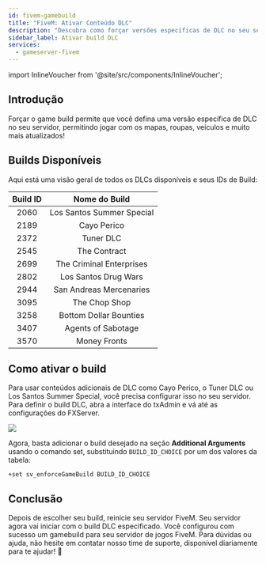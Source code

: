 ```yaml
---
id: fivem-gamebuild
title: "FiveM: Ativar Conteúdo DLC"
description: "Descubra como forçar versões específicas de DLC no seu servidor FiveM para acessar os mapas, veículos e conteúdos mais recentes → Saiba mais agora"
sidebar_label: Ativar build DLC
services:
  - gameserver-fivem
---
```


import InlineVoucher from '@site/src/components/InlineVoucher';

## Introdução

Forçar o game build permite que você defina uma versão específica de DLC no seu servidor, permitindo jogar com os mapas, roupas, veículos e muito mais atualizados!

<InlineVoucher />

## Builds Disponíveis

Aqui está uma visão geral de todos os DLCs disponíveis e seus IDs de Build:

| Build ID |        Nome do Build         |
| :------: | :--------------------------: |
|   2060   | Los Santos Summer Special    |
|   2189   |        Cayo Perico           |
|   2372   |         Tuner DLC            |
|   2545   |       The Contract           |
|   2699   | The Criminal Enterprises     |
|   2802   |   Los Santos Drug Wars       |
|   2944   |  San Andreas Mercenaries     |
|   3095   |       The Chop Shop          |
|   3258   |  Bottom Dollar Bounties      |
|   3407   |    Agents of Sabotage        |
|   3570   |        Money Fronts          |



## Como ativar o build

Para usar conteúdos adicionais de DLC como Cayo Perico, o Tuner DLC ou Los Santos Summer Special, você precisa configurar isso no seu servidor. Para definir o build DLC, abra a interface do txAdmin e vá até as configurações do FXServer.

![](https://screensaver01.zap-hosting.com/index.php/s/HxmnfPEdcDJgZLX/preview)

Agora, basta adicionar o build desejado na seção **Additional Arguments** usando o comando set, substituindo `BUILD_ID_CHOICE` por um dos valores da tabela:

```
+set sv_enforceGameBuild BUILD_ID_CHOICE
```



## Conclusão

Depois de escolher seu build, reinicie seu servidor FiveM. Seu servidor agora vai iniciar com o build DLC especificado. Você configurou com sucesso um gamebuild para seu servidor de jogos FiveM. Para dúvidas ou ajuda, não hesite em contatar nosso time de suporte, disponível diariamente para te ajudar! 🙂

<InlineVoucher />